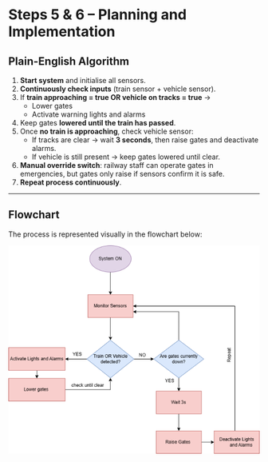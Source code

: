 # Steps 5 & 6 – Planning and Implementation  

## Plain-English Algorithm  

1. **Start system** and initialise all sensors.  
2. **Continuously check inputs** (train sensor + vehicle sensor).  
3. If **train approaching = true OR vehicle on tracks = true** →  
   - Lower gates  
   - Activate warning lights and alarms  
4. Keep gates **lowered until the train has passed**.  
5. Once **no train is approaching**, check vehicle sensor:  
   - If tracks are clear → wait **3 seconds**, then raise gates and deactivate alarms.  
   - If vehicle is still present → keep gates lowered until clear.  
6. **Manual override switch**: railway staff can operate gates in emergencies, but gates only raise if sensors confirm it is safe.  
7. **Repeat process continuously**.  

---

## Flowchart  

The process is represented visually in the flowchart below:  

![Flowchart](railway_flowchart.png)
